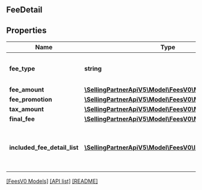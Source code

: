 ## FeeDetail

## Properties

Name | Type | Description | Notes
------------ | ------------- | ------------- | -------------
**fee_type** | **string** | The type of fee charged to a seller. |
**fee_amount** | [**\SellingPartnerApiV5\Model\FeesV0\MoneyType**](MoneyType.md) |  |
**fee_promotion** | [**\SellingPartnerApiV5\Model\FeesV0\MoneyType**](MoneyType.md) |  | [optional]
**tax_amount** | [**\SellingPartnerApiV5\Model\FeesV0\MoneyType**](MoneyType.md) |  | [optional]
**final_fee** | [**\SellingPartnerApiV5\Model\FeesV0\MoneyType**](MoneyType.md) |  |
**included_fee_detail_list** | [**\SellingPartnerApiV5\Model\FeesV0\IncludedFeeDetail[]**](IncludedFeeDetail.md) | A list of other fees that contribute to a given fee. | [optional]

[[FeesV0 Models]](../) [[API list]](../../Api) [[README]](../../../README.md)
